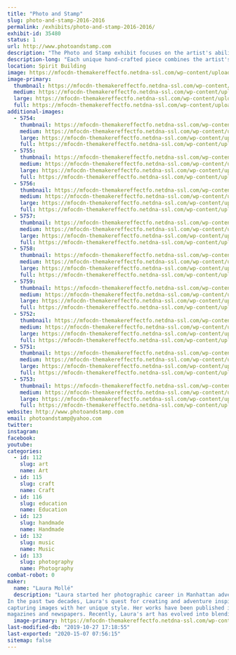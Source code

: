 ```yaml
---
title: "Photo and Stamp"
slug: photo-and-stamp-2016-2016
permalink: /exhibits/photo-and-stamp-2016-2016/
exhibit-id: 35480
status: 1
url: http://www.photoandstamp.com
description: "The Photo and Stamp exhibit focuses on the artist's ability to capture the beauty in everyday life through mixed media compositions. Each unique piece ranges from matted 3-Dimensional photo cards to jewelry to functional artwork, such as coasters, wine charm rings, and even birdhouses. "
description-long: "Each unique hand-crafted piece combines the artist's life-long love of photography and stamp collecting with her artistic appreciation for both everyday items and unusual objets d'art. Each unique piece ranges from matted 3-Dimensional photo cards to jewelry to functional artwork, such as coasters, wine rings, bookmarks, keychains and even birdhouses. Her artwork can be both  inspirational and whimsical, designed to instill respect, admiration and gratitude for all the beauty surrounding us. Laura explains, \"I feel grateful for the intelligence in the world that motivates me all the time. I'm forever in awe of the bountiful animals, flowers, and scenery that are so colorful and beautiful. They take my breath away, making me stop and think, 'Wow, look at that!' and then, I capture the image with my camera. I love all the amazing wonders on this planet that inspire me to live harmoniously with nature and peacefully with others.\""
location: Spirit Building
image: https://mfocdn-themakereffectfo.netdna-ssl.com/wp-content/uploads/2015/07/Grand-Canyon-Sunset.jpg
image-primary:
  thumbnail: https://mfocdn-themakereffectfo.netdna-ssl.com/wp-content/uploads/2015/07/Grand-Canyon-Sunset-150x150.jpg
  medium: https://mfocdn-themakereffectfo.netdna-ssl.com/wp-content/uploads/2015/07/Grand-Canyon-Sunset-300x225.jpg
  large: https://mfocdn-themakereffectfo.netdna-ssl.com/wp-content/uploads/2015/07/Grand-Canyon-Sunset.jpg
  full: https://mfocdn-themakereffectfo.netdna-ssl.com/wp-content/uploads/2015/07/Grand-Canyon-Sunset.jpg
additional-images:
  - 5754:
    thumbnail: https://mfocdn-themakereffectfo.netdna-ssl.com/wp-content/uploads/2015/07/The-Slipper-Orchid-150x150.jpg
    medium: https://mfocdn-themakereffectfo.netdna-ssl.com/wp-content/uploads/2015/07/The-Slipper-Orchid-300x225.jpg
    large: https://mfocdn-themakereffectfo.netdna-ssl.com/wp-content/uploads/2015/07/The-Slipper-Orchid.jpg
    full: https://mfocdn-themakereffectfo.netdna-ssl.com/wp-content/uploads/2015/07/The-Slipper-Orchid.jpg
  - 5755:
    thumbnail: https://mfocdn-themakereffectfo.netdna-ssl.com/wp-content/uploads/2015/07/Horseplay-150x150.jpg
    medium: https://mfocdn-themakereffectfo.netdna-ssl.com/wp-content/uploads/2015/07/Horseplay-225x300.jpg
    large: https://mfocdn-themakereffectfo.netdna-ssl.com/wp-content/uploads/2015/07/Horseplay.jpg
    full: https://mfocdn-themakereffectfo.netdna-ssl.com/wp-content/uploads/2015/07/Horseplay.jpg
  - 5756:
    thumbnail: https://mfocdn-themakereffectfo.netdna-ssl.com/wp-content/uploads/2015/07/World-Trade-Center-Heros-150x150.jpg
    medium: https://mfocdn-themakereffectfo.netdna-ssl.com/wp-content/uploads/2015/07/World-Trade-Center-Heros-300x225.jpg
    large: https://mfocdn-themakereffectfo.netdna-ssl.com/wp-content/uploads/2015/07/World-Trade-Center-Heros.jpg
    full: https://mfocdn-themakereffectfo.netdna-ssl.com/wp-content/uploads/2015/07/World-Trade-Center-Heros.jpg
  - 5757:
    thumbnail: https://mfocdn-themakereffectfo.netdna-ssl.com/wp-content/uploads/2015/07/The-Florida-Pelican-150x150.jpg
    medium: https://mfocdn-themakereffectfo.netdna-ssl.com/wp-content/uploads/2015/07/The-Florida-Pelican-300x225.jpg
    large: https://mfocdn-themakereffectfo.netdna-ssl.com/wp-content/uploads/2015/07/The-Florida-Pelican.jpg
    full: https://mfocdn-themakereffectfo.netdna-ssl.com/wp-content/uploads/2015/07/The-Florida-Pelican.jpg
  - 5758:
    thumbnail: https://mfocdn-themakereffectfo.netdna-ssl.com/wp-content/uploads/2015/07/guitar-necklace-150x150.jpg
    medium: https://mfocdn-themakereffectfo.netdna-ssl.com/wp-content/uploads/2015/07/guitar-necklace-300x212.jpg
    large: https://mfocdn-themakereffectfo.netdna-ssl.com/wp-content/uploads/2015/07/guitar-necklace.jpg
    full: https://mfocdn-themakereffectfo.netdna-ssl.com/wp-content/uploads/2015/07/guitar-necklace.jpg
  - 5759:
    thumbnail: https://mfocdn-themakereffectfo.netdna-ssl.com/wp-content/uploads/2015/07/lauraartshowstuff-150x150.jpg
    medium: https://mfocdn-themakereffectfo.netdna-ssl.com/wp-content/uploads/2015/07/lauraartshowstuff-300x200.jpg
    large: https://mfocdn-themakereffectfo.netdna-ssl.com/wp-content/uploads/2015/07/lauraartshowstuff-1024x681.jpg
    full: https://mfocdn-themakereffectfo.netdna-ssl.com/wp-content/uploads/2015/07/lauraartshowstuff.jpg
  - 5752:
    thumbnail: https://mfocdn-themakereffectfo.netdna-ssl.com/wp-content/uploads/2015/07/Natures-Nectar-150x150.jpg
    medium: https://mfocdn-themakereffectfo.netdna-ssl.com/wp-content/uploads/2015/07/Natures-Nectar-225x300.jpg
    large: https://mfocdn-themakereffectfo.netdna-ssl.com/wp-content/uploads/2015/07/Natures-Nectar.jpg
    full: https://mfocdn-themakereffectfo.netdna-ssl.com/wp-content/uploads/2015/07/Natures-Nectar.jpg
  - 5751:
    thumbnail: https://mfocdn-themakereffectfo.netdna-ssl.com/wp-content/uploads/2015/07/flower-power-stamp-guitar-150x150.jpg
    medium: https://mfocdn-themakereffectfo.netdna-ssl.com/wp-content/uploads/2015/07/flower-power-stamp-guitar-300x179.jpg
    large: https://mfocdn-themakereffectfo.netdna-ssl.com/wp-content/uploads/2015/07/flower-power-stamp-guitar-1024x611.jpg
    full: https://mfocdn-themakereffectfo.netdna-ssl.com/wp-content/uploads/2015/07/flower-power-stamp-guitar.jpg
  - 5753:
    thumbnail: https://mfocdn-themakereffectfo.netdna-ssl.com/wp-content/uploads/2015/07/Framed-Guitars-61-150x150.jpg
    medium: https://mfocdn-themakereffectfo.netdna-ssl.com/wp-content/uploads/2015/07/Framed-Guitars-61-225x300.jpg
    large: https://mfocdn-themakereffectfo.netdna-ssl.com/wp-content/uploads/2015/07/Framed-Guitars-61.jpg
    full: https://mfocdn-themakereffectfo.netdna-ssl.com/wp-content/uploads/2015/07/Framed-Guitars-61.jpg
website: http://www.photoandstamp.com
email: photoandstamp@yahoo.com
twitter: 
instagram: 
facebook: 
youtube: 
categories:
  - id: 112
    slug: art
    name: Art
  - id: 115
    slug: craft
    name: Craft
  - id: 116
    slug: education
    name: Education
  - id: 123
    slug: handmade
    name: Handmade
  - id: 132
    slug: music
    name: Music
  - id: 133
    slug: photography
    name: Photography
combat-robot: 0
maker:
  name: "Laura Mollé"
  description: "Laura started her photographic career in Manhattan advertising studios. With her entrepreneurial spirit, after several years in the NYC, she became the sole proprietor of her own commercial and portrait studio in New Jersey. Fifteen years later, she moved to Florida in 1996. Here, she completed her B.A at University of South Florida in 2001 in Mass Communications for Television Production.
In the past two decades, Laura's quest for creating and adventure inspires her to travel the globe, 
capturing images with her unique style. Her works have been published in numerous 
magazines and newspapers. Recently, Laura's art has evolved into blending her photography with cool objects creating unique 4-D mixed media art designed to fascinate and encourage the viewers to appreciate functional art."
  image-primary: https://mfocdn-themakereffectfo.netdna-ssl.com/wp-content/uploads/2015/07/lm-photo-300x129.png
last-modified-db: "2019-10-27 17:18:55"
last-exported: "2020-15-07 07:56:15"
sitemap: false
---
```

